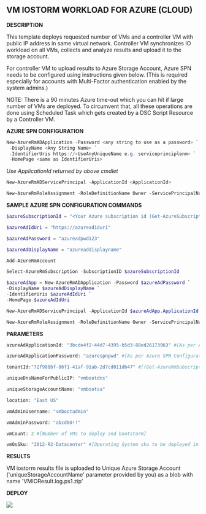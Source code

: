 ## VM IOSTORM WORKLOAD FOR AZURE (CLOUD) ##

<b>DESCRIPTION</b>

This template deploys requested number of VMs and a controller VM with public IP address in same virtual network. Controller VM synchronizes IO workload on all VMs, collects and analyze results and upload it to the storage account.

For controller VM to upload results to Azure Storage Account, Azure SPN needs to be configured using instructions given below. (This is required especially for accounts with Multi-Factor authentication enabled by the system admins.)

NOTE: There is a 90 minutes Azure time-out which you can hit if large number of VMs are deployed. To circumvent that, all these operations are done using Scheduled Task which gets created by a DSC Script Resource by a Controller VM.

<b>AZURE SPN CONFIGURATION</b>
```PowerShell
New-AzureRmADApplication -Password <any string to use as a password> `
 -DisplayName <Any String Name> `
 -IdentifierUris https://<UseAnyUniqueName e.g. serviceprinciplenm> `
 -HomePage <same as IdentifierUris>
```
<i>Use ApplicationId returned by above cmdlet</i>
```PowerShell
New-AzureRmADServicePrincipal -ApplicationId <ApplicationId>

New-AzureRmRoleAssignment -RoleDefinitionName Owner -ServicePrincipalName "https://<same as IdentifierUris>"
```

<b>SAMPLE AZURE SPN CONFIGURATION COMMANDS</b>
```PowerShell
$azureSubscriptionId = "<Your Azure subscription id (Get-AzureSubscription).SubscriptionId>"

$azureAdIdUri = "https://azureadiduri"

$azureAdPassword = "azureadpwd123"

$azureAdDisplayName = "azureaddisplayname"

Add-AzureRmAccount

Select-AzureRmSubscription -SubscriptionID $azureSubscriptionId

$azureAdApp = New-AzureRmADApplication -Password $azureAdPassword `
-DisplayName $azureAdDisplayName `
-IdentifierUris $azureAdIdUri `
-HomePage $azureAdIdUri

New-AzureRmADServicePrincipal -ApplicationId $azureAdApp.ApplicationId

New-AzureRmRoleAssignment -RoleDefinitionName Owner -ServicePrincipalName $azureAdIdUri
```

<b>PARAMETERS</b>
```PowerShell
azureAdApplicationId: "3bcde4f2-44d7-4395-b5d3-88ed26173963" #[As per Azure SPN Configuration instructions]

azureAdApplicationPassword: "azurespnpwd" #[As per Azure SPN Configuration instructions]

tenantId:"72f988bf-86f1-41af-91ab-2d7cd011db47" #[(Get-AzureRmSubscription).TenantId]

uniqueDnsNameForPublicIP: "vmbootdns"

uniqueStorageAccountName: "vmbootsa"

location: "East US"

vmAdminUsername: "vmbootadmin"

vmAdminPassword: "abcd00!!"

vmCount: 2 #[Number of VMs to deploy and bootstorm]

vmOsSku: "2012-R2-Datacenter" #[Operating System sku to be deployed in VMs]
```

<b>RESULTS</b>

VM iostorm results file is uploaded to Unique Azure Storage Account ('uniqueStorageAccountName' parameter provided by you) as a blob with name 'VMIOResult.log.ps1.zip'


<b>DEPLOY</b>

<a href="https://portal.azure.com/#create/Microsoft.Template/uri/https%3A%2F%2Fraw.githubusercontent.com%2FAzure%2FAzureStack-QuickStart-Templates%2Fmaster%2Fiostorm-vm-iops-latency-azure%2Fazuredeploy.json" target="_blank">
    <img src="http://azuredeploy.net/deploybutton.png"/>
</a>